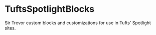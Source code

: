 # TuftsSpotlightBlocks

Sir Trevor custom blocks and customizations for use in Tufts' Spotlight sites.

